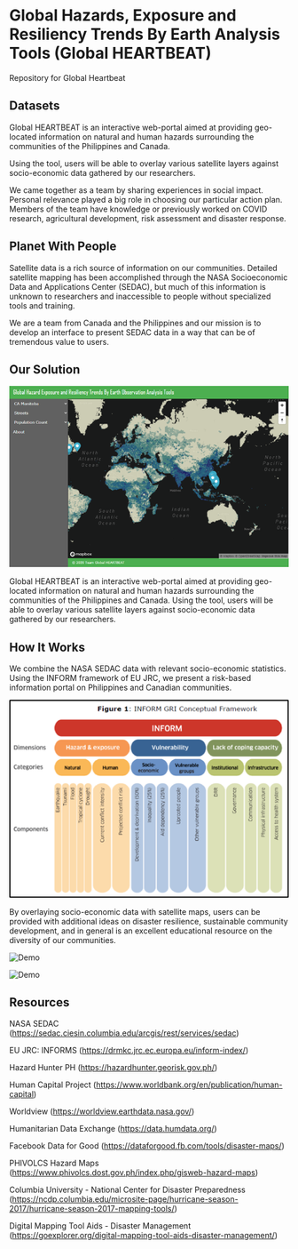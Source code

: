 # Global Hazards, Exposure and Resiliency Trends By Earth Analysis Tools (Global HEARTBEAT)

Repository for Global Heartbeat

## Datasets

Global HEARTBEAT is an interactive web-portal aimed at providing geo-located information on natural and human hazards surrounding the communities of the Philippines and Canada.

Using the tool, users will be able to overlay various satellite layers against socio-economic data gathered by our researchers. 

We came together as a team by sharing experiences in social impact. Personal relevance played a big role in choosing our particular action plan. Members of the team have knowledge or previously worked on COVID research, agricultural development, risk assessment and disaster response.

## Planet With People

Satellite data is a rich source of information on our communities. Detailed satellite mapping has been accomplished through the NASA Socioeconomic Data and Applications Center (SEDAC), but much of this information is unknown to researchers and inaccessible to people without specialized tools and training. 

We are a team from Canada and the Philippines and our mission is to develop an interface to present SEDAC data in a way that can be of tremendous value to users. 

## Our Solution

![The Solution](https://github.com/Cirrolytix/global_heartbeat/blob/master/images/solution.png)

Global HEARTBEAT is an interactive web-portal aimed at providing geo-located information on natural and human hazards surrounding the communities of the Philippines and Canada. Using the tool, users will be able to overlay various satellite layers against socio-economic data gathered by our researchers. 

## How It Works

We combine the NASA SEDAC data with relevant socio-economic statistics. Using the INFORM framework of EU JRC, we present a risk-based information portal on Philippines and Canadian communities. 

![INFORM](https://github.com/Cirrolytix/global_heartbeat/blob/master/images/INFORM.png)

By overlaying socio-economic data with satellite maps, users can be provided with additional ideas on disaster resilience, sustainable community development, and in general is an excellent educational resource on the diversity of our communities.

![Demo](https://github.com/Cirrolytix/global_heartbeat/blob/master/images/heartbeat_demo.gif)

![Demo](https://github.com/Cirrolytix/global_heartbeat/blob/master/images/heartbeat_demo_2.gif)

## Resources

NASA SEDAC (https://sedac.ciesin.columbia.edu/arcgis/rest/services/sedac)

EU JRC: INFORMS (https://drmkc.jrc.ec.europa.eu/inform-index/)

Hazard Hunter PH (https://hazardhunter.georisk.gov.ph/)

Human Capital Project (https://www.worldbank.org/en/publication/human-capital)

Worldview (https://worldview.earthdata.nasa.gov/)

Humanitarian Data Exchange (https://data.humdata.org/)

Facebook Data for Good (https://dataforgood.fb.com/tools/disaster-maps/)

PHIVOLCS Hazard Maps (https://www.phivolcs.dost.gov.ph/index.php/gisweb-hazard-maps)

Columbia University - National Center for Disaster Preparedness (https://ncdp.columbia.edu/microsite-page/hurricane-season-2017/hurricane-season-2017-mapping-tools/)

Digital Mapping Tool Aids - Disaster Management (https://goexplorer.org/digital-mapping-tool-aids-disaster-management/)


